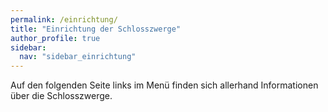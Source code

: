 ```yaml
---
permalink: /einrichtung/
title: "Einrichtung der Schlosszwerge"
author_profile: true
sidebar:
  nav: "sidebar_einrichtung"
---
```

Auf den folgenden Seite links im Menü finden sich allerhand Informationen über die Schlosszwerge.